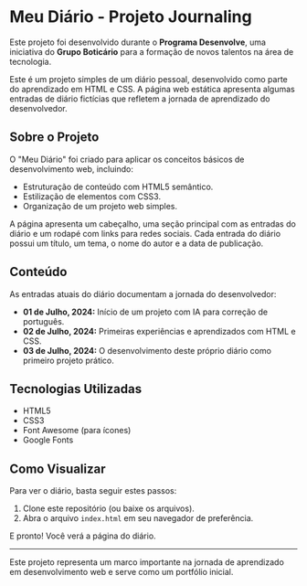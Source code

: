 # Meu Diário - Projeto Journaling

Este projeto foi desenvolvido durante o **Programa Desenvolve**, uma iniciativa do **Grupo Boticário** para a formação de novos talentos na área de tecnologia.

Este é um projeto simples de um diário pessoal, desenvolvido como parte do aprendizado em HTML e CSS. A página web estática apresenta algumas entradas de diário fictícias que refletem a jornada de aprendizado do desenvolvedor.

## Sobre o Projeto

O "Meu Diário" foi criado para aplicar os conceitos básicos de desenvolvimento web, incluindo:

- Estruturação de conteúdo com HTML5 semântico.
- Estilização de elementos com CSS3.
- Organização de um projeto web simples.

A página apresenta um cabeçalho, uma seção principal com as entradas do diário e um rodapé com links para redes sociais. Cada entrada do diário possui um título, um tema, o nome do autor e a data de publicação.

## Conteúdo

As entradas atuais do diário documentam a jornada do desenvolvedor:

- **01 de Julho, 2024:** Início de um projeto com IA para correção de português.
- **02 de Julho, 2024:** Primeiras experiências e aprendizados com HTML e CSS.
- **03 de Julho, 2024:** O desenvolvimento deste próprio diário como primeiro projeto prático.

## Tecnologias Utilizadas

- HTML5
- CSS3
- Font Awesome (para ícones)
- Google Fonts

## Como Visualizar

Para ver o diário, basta seguir estes passos:

1.  Clone este repositório (ou baixe os arquivos).
2.  Abra o arquivo `index.html` em seu navegador de preferência.

E pronto! Você verá a página do diário.

---

Este projeto representa um marco importante na jornada de aprendizado em desenvolvimento web e serve como um portfólio inicial.
